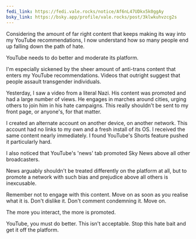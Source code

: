 ```yaml
---
fedi_link: https://fedi.vale.rocks/notice/Af6nL47UDkx5k0ggAy
bsky_link: https://bsky.app/profile/vale.rocks/post/3klwkuhvzcg2s
---
```


Considering the amount of far right content that keeps making its way into my YouTube recommendations, I now understand how so many people end up falling down the path of hate.

YouTube needs to do better and moderate its platform.

I'm especially sickened by the sheer amount of anti-trans content that enters my YouTube recommendations. Videos that outright suggest that people assault transgender individuals.

Yesterday, I saw a video from a literal Nazi. His content was promoted and had a large number of views. He engages in marches around cities, urging others to join him in his hate campaigns. This really shouldn't be sent to my front page, or anyone's, for that matter.

I created an alternate account on another device, on another network. This account had no links to my own and a fresh install of its OS. I received the same content nearly immediately. I found YouTube's Shorts feature pushed it particularly hard.

I also noticed that YouTube's 'news' tab promoted Sky News above all other broadcasters.

News arguably shouldn't be treated differently on the platform at all, but to promote a network with such bias and prejudice above all others is inexcusable.

Remember not to engage with this content. Move on as soon as you realise what it is. Don't dislike it. Don't comment condemning it. Move on.

The more you interact, the more is promoted.

YouTube, you must do better. This isn't acceptable. Stop this hate bait and get it off the platform.
